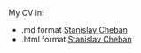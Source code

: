 My CV in:
- .md format [Stanislav Cheban](https://chebannich.github.io/rsschool-cv/cv)
- .html format [Stanislav Cheban](https://chebannich.github.io/rsschool-cv/)

